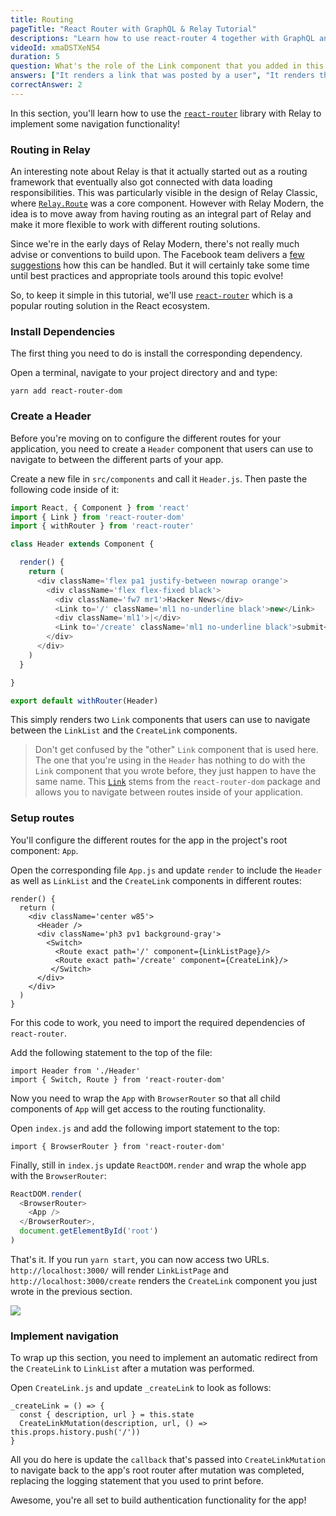 ```yaml
---
title: Routing
pageTitle: "React Router with GraphQL & Relay Tutorial"
descriptions: "Learn how to use react-router 4 together with GraphQL and Relay Modern to implement navigation in a React app. Each route will be represented as a `Link`."
videoId: xmaDSTXeN54
duration: 5
question: What's the role of the Link component that you added in this chapter?
answers: ["It renders a link that was posted by a user", "It renders the input form for users to create new links", "It lets you navigate to a different URL", "It links your root component with all its children"]
correctAnswer: 2
---
```


In this section, you'll learn how to use the [`react-router`](https://github.com/ReactTraining/react-router) library with Relay to implement some navigation functionality!

### Routing in Relay

An interesting note about Relay is that it actually started out as a routing framework that eventually also got connected with data loading responsibilities. This was particularly visible in the design of Relay Classic, where [`Relay.Route`](https://facebook.github.io/relay/docs/api-reference-relay-route.html) was a core component. However with Relay Modern, the idea is to move away from having routing as an integral part of Relay and make it more flexible to work with different routing solutions.

Since we're in the early days of Relay Modern, there's not really much advise or conventions to build upon. The Facebook team delivers a [few suggestions](https://facebook.github.io/relay/docs/routing.html) how this can be handled. But it will certainly take some time until best practices and appropriate tools around this topic evolve!

So, to keep it simple in this tutorial, we'll use [`react-router`](https://github.com/ReactTraining/react-router) which is a popular routing solution in the React ecosystem. 

### Install Dependencies

The first thing you need to do is install the corresponding dependency.

<Instruction>

Open a terminal, navigate to your project directory and and type: 

```bash(path=".../hackernews-react-relay")
yarn add react-router-dom
```

</Instruction>


### Create a Header

Before you're moving on to configure the different routes for your application, you need to create a `Header` component that users can use to navigate to between the different parts of your app.

Create a new file in `src/components` and call it `Header.js`. Then paste the following code inside of it:

```js
import React, { Component } from 'react'
import { Link } from 'react-router-dom'
import { withRouter } from 'react-router'

class Header extends Component {

  render() {
    return (
      <div className='flex pa1 justify-between nowrap orange'>
        <div className='flex flex-fixed black'>
          <div className='fw7 mr1'>Hacker News</div>
          <Link to='/' className='ml1 no-underline black'>new</Link>
          <div className='ml1'>|</div>
          <Link to='/create' className='ml1 no-underline black'>submit</Link>
        </div>
      </div>
    )
  }

}

export default withRouter(Header)
```

This simply renders two `Link` components that users can use to navigate between the `LinkList` and the `CreateLink` components. 

> Don't get confused by the "other" `Link` component that is used here. The one that you're using in the `Header` has nothing to do with the `Link` component that you wrote before, they just happen to have the same name. This [`Link`](https://github.com/ReactTraining/react-router/blob/master/packages/react-router-dom/docs/api/Link.md) stems from the `react-router-dom` package and allows you to navigate between routes inside of your application.

### Setup routes

You'll configure the different routes for the app in the project's root component: `App`. 

<Instruction>

Open the corresponding file `App.js` and update `render` to include the `Header` as well as `LinkList` and the `CreateLink` components in different routes:

```js(path=".../hackernews-react-relay/src/components/App.js")
render() {
  return (
    <div className='center w85'>
      <Header />
      <div className='ph3 pv1 background-gray'>
        <Switch>
          <Route exact path='/' component={LinkListPage}/>
          <Route exact path='/create' component={CreateLink}/>
         </Switch>
      </div>
    </div>
  )
}
```

</Instruction>


For this code to work, you need to import the required dependencies of `react-router`. 

<Instruction>

Add the following statement to the top of the file:

```js(path=".../hackernews-react-relay/src/components/App.js")
import Header from './Header'
import { Switch, Route } from 'react-router-dom'
```

</Instruction>

Now you need to wrap the `App` with `BrowserRouter` so that all child components of `App` will get access to the routing functionality.

<Instruction>

Open `index.js` and add the following import statement to the top:

```js(path=".../hackernews-react-relay/src/index.js")
import { BrowserRouter } from 'react-router-dom'
```

</Instruction>

<Instruction>

Finally, still in `index.js` update `ReactDOM.render` and wrap the whole app with the `BrowserRouter`:

```js
ReactDOM.render(
  <BrowserRouter>
    <App />
  </BrowserRouter>,
  document.getElementById('root')
)
```

</Instruction>

That's it. If you run `yarn start`, you can now access two URLs. `http://localhost:3000/` will render `LinkListPage` and `http://localhost:3000/create` renders the `CreateLink` component you just wrote in the previous section.

![](http://imgur.com/I16JzwW.png)

### Implement navigation

To wrap up this section, you need to implement an automatic redirect from the `CreateLink` to `LinkList` after a mutation was performed.

<Instruction>

Open `CreateLink.js` and update `_createLink` to look as follows:

```js(path=".../hackernews-react-relay/src/components/CreateLink.js")
_createLink = () => {
  const { description, url } = this.state
  CreateLinkMutation(description, url, () => this.props.history.push('/'))
}
```

<Instruction>

All you do here is update the `callback` that's passed into `CreateLinkMutation` to navigate back to the app's root router after mutation was completed, replacing the logging statement that you used to print before.

Awesome, you're all set to build authentication functionality for the app!
